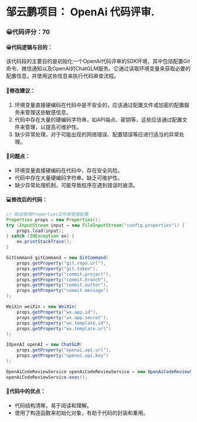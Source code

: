 # 邹云鹏项目： OpenAi 代码评审.
### 😀代码评分：70
#### 😀代码逻辑与目的：
该代码段的主要目的是初始化一个OpenAi代码评审的SDK环境，其中包括配置Git命令、微信通知以及OpenAI的ChatGLM服务。它通过读取环境变量来获取必要的配置信息，并使用这些信息来执行代码审查流程。

#### 🎯修改建议：
1. 环境变量直接硬编码在代码中是不安全的，应该通过配置文件或加密的配置服务来管理这些敏感信息。
2. 代码中存在大量的硬编码字符串，如API端点、密钥等，这些应该通过配置文件来管理，以提高可维护性。
3. 缺少异常处理，对于可能出现的网络错误、配置错误等应进行适当的异常处理。

#### 🤔问题点：
- 环境变量直接硬编码在代码中，存在安全风险。
- 代码中存在大量硬编码字符串，缺乏可维护性。
- 缺少异常处理机制，可能导致程序在遇到错误时崩溃。

#### 💻修改后的代码：
```java
// 假设使用Properties文件来管理配置
Properties props = new Properties();
try (InputStream input = new FileInputStream("config.properties")) {
    props.load(input);
} catch (IOException ex) {
    ex.printStackTrace();
}

GitCommand gitCommand = new GitCommand(
    props.getProperty("git.repo.url"),
    props.getProperty("git.token"),
    props.getProperty("commit.project"),
    props.getProperty("commit.branch"),
    props.getProperty("commit.author"),
    props.getProperty("commit.message")
);

WeiXin weiXin = new WeiXin(
    props.getProperty("wx.app.id"),
    props.getProperty("wx.app.secret"),
    props.getProperty("wx.template.id"),
    props.getProperty("wx.template.url")
);

IOpenAI openAI = new ChatGLM(
    props.getProperty("openai.api.url"),
    props.getProperty("openai.api.key")
);

OpenAiCodeReviewService openAiCodeReviewService = new OpenAiCodeReviewService(gitCommand, openAI, weiXin);
openAiCodeReviewService.exec();
```

#### 🌟代码中的优点：
- 代码结构清晰，易于阅读和理解。
- 使用了构造函数来初始化对象，有助于代码的封装和重用。
